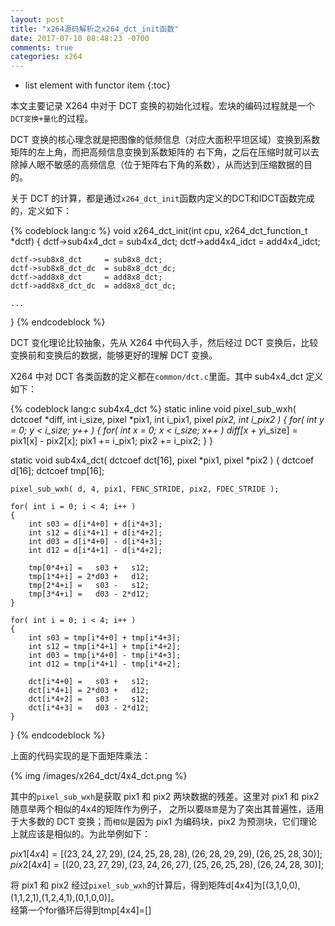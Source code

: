 ```yaml
---
layout: post
title: "x264源码解析之x264_dct_init函数"
date: 2017-07-10 08:48:23 -0700
comments: true
categories: x264
---
```


* list element with functor item
{:toc}

本文主要记录 X264 中对于 DCT 变换的初始化过程。宏块的编码过程就是一个`DCT变换+量化`的过程。  

<!--more-->

DCT 变换的核心理念就是把图像的低频信息（对应大面积平坦区域）变换到系数矩阵的左上角，而把高频信息变换到系数矩阵的
右下角，之后在压缩时就可以去除掉人眼不敏感的高频信息（位于矩阵右下角的系数），从而达到压缩数据的目的。

关于 DCT 的计算，都是通过`x264_dct_init`函数内定义的DCT和IDCT函数完成的，定义如下：

{% codeblock lang:c %}
void x264_dct_init(int cpu, x264_dct_function_t *dctf)
{
    dctf->sub4x4_dct  = sub4x4_dct;
    dctf->add4x4_idct = add4x4_idct;

    dctf->sub8x8_dct     = sub8x8_dct;
    dctf->sub8x8_dct_dc  = sub8x8_dct_dc;
    dctf->add8x8_dct     = add8x8_dct;
    dctf->add8x8_dct_dc  = add8x8_dct_dc;

    ...
}
{% endcodeblock %}

DCT 变化理论比较抽象，先从 X264 中代码入手，然后经过 DCT 变换后，比较变换前和变换后的数据，能够更好的理解 DCT 变换。  

X264 中对 DCT 各类函数的定义都在`common/dct.c`里面。其中 sub4x4_dct 定义如下：  

{% codeblock lang:c sub4x4_dct %}
static inline void pixel_sub_wxh( dctcoef *diff, int i_size,
                                  pixel *pix1, int i_pix1, pixel *pix2, int i_pix2 )
{
    for( int y = 0; y < i_size; y++ )
    {
        for( int x = 0; x < i_size; x++ )
            diff[x + y*i_size] = pix1[x] - pix2[x];
        pix1 += i_pix1;
        pix2 += i_pix2;
    }
}

static void sub4x4_dct( dctcoef dct[16], pixel *pix1, pixel *pix2 )
{
    dctcoef d[16];
    dctcoef tmp[16];

    pixel_sub_wxh( d, 4, pix1, FENC_STRIDE, pix2, FDEC_STRIDE );

    for( int i = 0; i < 4; i++ )
    {
        int s03 = d[i*4+0] + d[i*4+3];
        int s12 = d[i*4+1] + d[i*4+2];
        int d03 = d[i*4+0] - d[i*4+3];
        int d12 = d[i*4+1] - d[i*4+2];

        tmp[0*4+i] =   s03 +   s12;
        tmp[1*4+i] = 2*d03 +   d12;
        tmp[2*4+i] =   s03 -   s12;
        tmp[3*4+i] =   d03 - 2*d12;
    }

    for( int i = 0; i < 4; i++ )
    {
        int s03 = tmp[i*4+0] + tmp[i*4+3];
        int s12 = tmp[i*4+1] + tmp[i*4+2];
        int d03 = tmp[i*4+0] - tmp[i*4+3];
        int d12 = tmp[i*4+1] - tmp[i*4+2];

        dct[i*4+0] =   s03 +   s12;
        dct[i*4+1] = 2*d03 +   d12;
        dct[i*4+2] =   s03 -   s12;
        dct[i*4+3] =   d03 - 2*d12;
    }
}
{% endcodeblock %}

上面的代码实现的是下面矩阵乘法：

{% img /images/x264_dct/4x4_dct.png %}

其中的`pixel_sub_wxh`是获取 pix1 和 pix2 两块数据的残差。这里对 pix1 和 pix2 随意举两个相似的4x4的矩阵作为例子，
之所以要`随意`是为了突出其普遍性，适用于大多数的 DCT 变换；而`相似`是因为 pix1 为编码块，pix2 为预测块，它们理论上就应该是相似的。为此举例如下：  

$pix1[4x4]=[(23,24,27,29),(24,25,28,28),(26,28,29,29),(26,25,28,30)];$  
$pix2[4x4]=[(20,23,27,29),(23,24,26,27),(25,26,25,28),(26,24,28,30)];$  

将 pix1 和 pix2 经过`pixel_sub_wxh`的计算后，得到矩阵d[4x4]为[(3,1,0,0),(1,1,2,1),(1,2,4,1),(0,1,0,0)]。  
经第一个for循环后得到tmp[4x4]=[]


